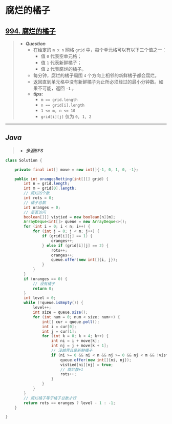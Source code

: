 # 腐烂的橘子

## [994. 腐烂的橘子](https://leetcode.cn/problems/rotting-oranges/)

> - ***Question***
>   - 在给定的 `m x n` 网格 `grid` 中，每个单元格可以有以下三个值之一：
>     - 值 `0` 代表空单元格；
>     - 值 `1` 代表新鲜橘子；
>     - 值 `2` 代表腐烂的橘子。
>   - 每分钟，腐烂的橘子周围 `4` 个方向上相邻的新鲜橘子都会腐烂。
>   - 返回直到单元格中没有新鲜橘子为止所必须经过的最小分钟数。如果不可能，返回 `-1` 。
>   - ***tips:***
>     - `m == grid.length`
>     - `n == grid[i].length`
>     - `1 <= m, n <= 10`
>     - `grid[i][j]` 仅为 `0, 1, 2`

---

## *Java*

> - ***多源BFS***

```java
class Solution {

    private final int[] move = new int[]{-1, 0, 1, 0, -1};

    public int orangesRotting(int[][] grid) {
        int n = grid.length;
        int m = grid[0].length;
        // 腐烂的个数
        int rots = 0;
        // 橘子总数
        int oranges = 0;
        // 是否访问
        boolean[][] vistied = new boolean[n][m];
        ArrayDeque<int[]> queue = new ArrayDeque<>();
        for (int i = 0; i < n; i++) {
            for (int j = 0; j < m; j++) {
                if (grid[i][j] == 1) {
                    oranges++;
                } else if (grid[i][j] == 2) {
                    rots++;
                    oranges++;
                    queue.offer(new int[]{i, j});
                }
            }
        }
        if (oranges == 0) {
            // 没有橘子
            return 0;
        }
        int level = 0;
        while (!queue.isEmpty()) {
            level++;
            int size = queue.size();
            for (int num = 0; num < size; num++) {
                int[] cur = queue.poll();
                int i = cur[0];
                int j = cur[1];
                for (int k = 0; k < 4; k++) {
                    int ni = i + move[k];
                    int nj = j + move[k + 1];
                    // 没越界且是新鲜橘子
                    if (ni >= 0 && ni < n && nj >= 0 && nj < m && !vistied[ni][nj] && grid[ni][nj] == 1) {
                        queue.offer(new int[]{ni, nj});
                        vistied[ni][nj] = true;
                        // 腐烂数+1
                        rots++;
                    }
                }
            }
        }
        // 腐烂橘子等于橘子总数才行
        return rots == oranges ? level - 1 : -1;
    }

}
```
